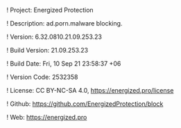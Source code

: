 ! Project: Energized Protection

! Description: ad.porn.malware blocking.

! Version: 6.32.0810.21.09.253.23

! Build Version: 21.09.253.23

! Build Date: Fri, 10 Sep 21 23:58:37 +06

! Version Code: 2532358

! License: CC BY-NC-SA 4.0, https://energized.pro/license

! Github: https://github.com/EnergizedProtection/block

! Web: https://energized.pro
